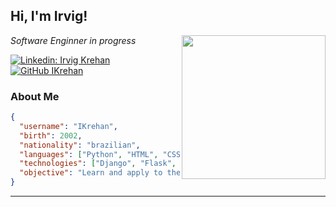 <h2> Hi, I'm Irvig!</h2>
<img align='right' src="https://media.giphy.com/media/WUlplcMpOCEmTGBtBW/giphy.gif" width="230">
<p><em>Software Enginner in progress</br>
</em></p>

[![Linkedin: Irvig Krehan](https://img.shields.io/badge/-IrvigKrehan-blue?style=flat-square&logo=Linkedin&logoColor=white&link=https://www.linkedin.com/in/irvigkrehan/)](https://www.linkedin.com/in/irvigkrehan/)
[![GitHub IKrehan](https://img.shields.io/github/followers/IKrehan?label=follow&style=social)](https://github.com/IKrehan)

### About Me
```json
{
  "username": "IKrehan",
  "birth": 2002,
  "nationality": "brazilian",
  "languages": ["Python", "HTML", "CSS", "JavaScript"],
  "technologies": ["Django", "Flask", "Bootstrap", "ReactJS"],
  "objective": "Learn and apply to the fullest",
}
```
---
